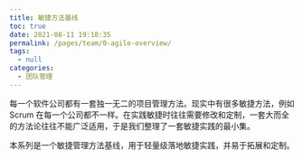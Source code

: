 ```yaml
---
title: 敏捷方法基线
toc: true
date: 2021-08-11 19:18:35
permalink: /pages/team/0-agile-overview/
tags: 
  - null
categories: 
  - 团队管理
---
```


每一个软件公司都有一套独一无二的项目管理方法。现实中有很多敏捷方法，例如 Scrum 在每一个公司都不一样。在实践敏捷时往往需要修改和定制，一套大而全的方法论往往不能广泛适用，于是我们整理了一套敏捷实践的最小集。

本系列是一个敏捷管理方法基线，用于轻量级落地敏捷实践，并易于拓展和定制。


